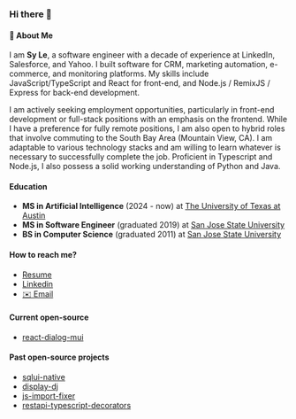 ### Hi there 👋

#### 💬 About Me
I am **Sy Le**, a software engineer with a decade of experience at LinkedIn, Salesforce, and Yahoo. I built software for CRM, marketing automation, e-commerce, and monitoring platforms. My skills include JavaScript/TypeScript and React for front-end, and Node.js / RemixJS / Express for back-end development.

I am actively seeking employment opportunities, particularly in front-end development or full-stack positions with an emphasis on the frontend. While I have a preference for fully remote positions, I am also open to hybrid roles that involve commuting to the South Bay Area (Mountain View, CA). I am adaptable to various technology stacks and am willing to learn whatever is necessary to successfully complete the job. Proficient in Typescript and Node.js, I also possess a solid working understanding of Python and Java.

#### Education
- **MS in Artificial Intelligence** (2024 - now) at [The University of Texas at Austin](https://www.utexas.edu)
- **MS in Software Engineer** (graduated 2019) at [San Jose State University](https://www.sjsu.edu)
- **BS in Computer Science** (graduated 2011) at [San Jose State University](https://www.sjsu.edu)

#### How to reach me?
- [Resume](https://synle.github.io/)
- [Linkedin](https://www.linkedin.com/in/syle1021/)
- [✉️ Email](mailto:le.nguyen.sy@gmail.com)

#### Current open-source
- [react-dialog-mui](https://github.com/synle/react-dialog-mui)

#### Past open-source projects
- [sqlui-native](https://github.com/synle/sqlui-native)
- [display-dj](https://github.com/synle/display-dj)
- [js-import-fixer](https://github.com/synle/js-import-fixer)
- [restapi-typescript-decorators](https://synle.github.io/restapi-typescript-decorators/)
